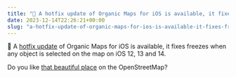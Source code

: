 ```yaml
---
title: " A hotfix update of Organic Maps for iOS is available, it fixes freezes when any object is selected on the map on iOS 12, 13 and 14."
date: 2023-12-14T22:26:21+00:00
slug: "a-hotfix-update-of-organic-maps-for-ios-is-available-it-fixes-freezes-when-any-object-is-selected-on-the-map-on-ios-12-13-and-14"
---
```


 A [hotfix update](https://apps.apple.com/app/organic-maps/id1567437057) of Organic Maps for iOS is available, it fixes freezes when any object is selected on the map on iOS 12, 13 and 14.

Do you like [that beautiful place](https://omaps.app/04Jglxr0gS/Paleis_het_Loo) on the OpenStreetMap?
